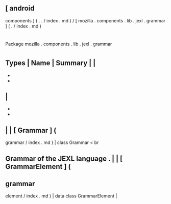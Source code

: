 [
android
-
components
]
(
.
.
/
index
.
md
)
/
[
mozilla
.
components
.
lib
.
jexl
.
grammar
]
(
.
/
index
.
md
)
#
#
Package
mozilla
.
components
.
lib
.
jexl
.
grammar
#
#
#
Types
|
Name
|
Summary
|
|
-
-
-
|
-
-
-
|
|
[
Grammar
]
(
-
grammar
/
index
.
md
)
|
class
Grammar
<
br
>
Grammar
of
the
JEXL
language
.
|
|
[
GrammarElement
]
(
-
grammar
-
element
/
index
.
md
)
|
data
class
GrammarElement
|
